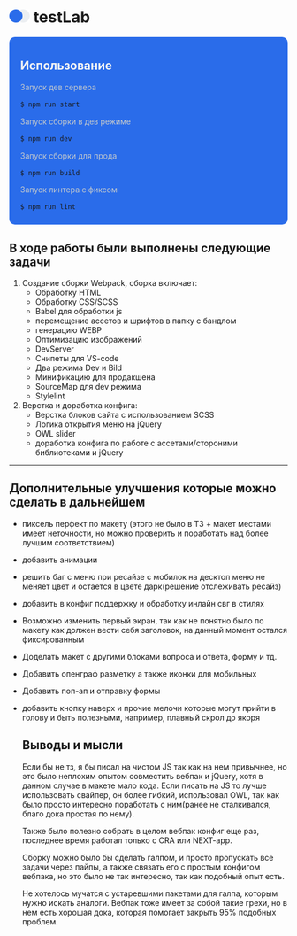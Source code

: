 # <img src="./testlablogo.svg" alt="Логотип проекта testLab" width="37" height="24"/> testLab


<div style="background-color: #2A6CEA; padding: 10px 20px; border-radius: 10px; margin-bottom: 20px;">

<h2 style="color: #f5f5f5 ; border: none;">Использование</h2>
<p style="color: #C2C8CD;"> Запуск дев сервера</p>

```bash
$ npm run start
```
<p style="color: #C2C8CD;">  Запуск сборки в дев режиме</p>

```bash
$ npm run dev
```

<p style="color: #C2C8CD;"> Запуск сборки для прода</p>

```bash
$ npm run build
```

<p style="color: #C2C8CD;"> Запуск линтера с фиксом</p>

```bash
$ npm run lint
```
</div>

## В ходе работы были выполнены следующие задачи

1. Создание сборки Webpack, сборка включает:
    - Обработку HTML
    - Обработку CSS/SCSS
    - Babel для обработки js
    - перемещение ассетов и шрифтов в папку с бандлом
    - генерацию WEBP
    - Оптимизацию изображений
    - DevServer
    - Снипеты для VS-code
    - Два режима Dev и Bild
    - Минификацию для продакшена
    - SourceMap для dev режима
    - Stylelint
2. Верстка и доработка конфига:
    - Верстка блоков сайта с использованием SCSS
    - Логика открытия меню на jQuery
    - OWL slider
    - доработка конфига по работе с ассетами/стороними библиотеками и jQuery

-----

## Дополнительные улучшения которые можно сделать в дальнейшем
- пиксель перфект по макету (этого не было в ТЗ + макет местами имеет неточности, но можно проверить и поработать над более лучшим соответствием)
- добавить анимации
- решить баг с меню при ресайзе с мобилок на десктоп меню не меняет цвет и остается в цвете дарк(решение отслеживать ресайз)
- добавить в конфиг поддержку и обработку инлайн свг в стилях
- Возможно изменить первый экран, так как не понятно было по макету как должен вести себя заголовок, на данный момент остался фиксированным
- Доделать макет с другими блоками вопроса и ответа, форму и тд.
- Добавить опенграф разметку а также иконки для мобильных
- Добавить поп-ап и отправку формы
- добавить кнопку наверх и прочие мелочи которые могут прийти в голову и быть полезными, например, плавный скрол до якоря

  ## Выводы и мысли

  Если бы не тз, я бы писал на чистом JS так как на нем привычнее, но это было неплохим опытом совместить вебпак и jQuery, хотя в данном случае в макете мало кода. Если писать на JS то лучше использовать свайпер, он более гибкий, использовал OWL, так как было просто интересно поработать с ним(ранее не сталкивался, благо дока простая по нему).

  Также было полезно собрать в целом вебпак конфиг еще раз, последнее время работал только с CRA или NEXT-app.

  Сборку можно было бы сделать галпом, и просто пропускать все задачи через пайпы, а также связать его с простым конфигом вебпака, но это было не так интересно, так как подобный опыт есть.

   Не хотелось мучатся с устаревшими пакетами для галпа, которым нужно искать аналоги. Вебпак тоже имеет за собой такие грехи, но в нем есть хорошая дока, которая помогает закрыть 95% подобных проблем.
